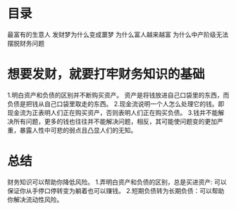 # 目录
最富有的生意人
发财梦为什么变成噩梦
为什么富人越来越富
为什么中产阶级无法摆脱财务问题

# 想要发财，就要打牢财务知识的基础
1.明白资产和负债的区别并不断购买资产。
  资产是将钱放进自己口袋里的东西，而负债是把钱从自己口袋里取走的东西。
2.现金流说明一个人怎么处理它的钱。即现金流为正表明人们正在购买资产，否则表明人们正在购买负债。
3.钱并不能解决所有问题，更多的钱也往往并不能解决问题，相反，其可能使问题变的更加严重，暴露人性中可悲的弱点且凸显人们的无知。

# 总结
财务知识可以帮助你降低风险。
1.弄明白资产和负债的区别，总是买进资产: 可以保证你从手停口停转变为躺着也可以赚钱。
2.短期负债转为长期负债：可以帮助你解决流动性风险。


